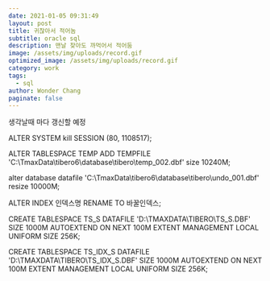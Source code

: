 ```yaml
---
date: 2021-01-05 09:31:49
layout: post
title: 귀찮아서 적어놈
subtitle: oracle sql
description: 맨날 찾아도 까먹어서 적어둠
image: /assets/img/uploads/record.gif
optimized_image: /assets/img/uploads/record.gif
category: work
tags:
  - sql
author: Wonder Chang
paginate: false
---
```

생각날때 마다 갱신할 예정

ALTER SYSTEM kill SESSION (80, 1108517);

ALTER TABLESPACE TEMP ADD TEMPFILE 'C:\TmaxData\tibero6\database\tibero\temp_002.dbf' size 10240M;

alter database datafile 'C:\TmaxData\tibero6\database\tibero\undo_001.dbf' resize 10000M;

ALTER INDEX 인덱스명 RENAME TO 바꿀인덱스;



CREATE TABLESPACE TS_S
   DATAFILE 'D:\TMAXDATA\TIBERO\TS_S.DBF' SIZE 1000M 
   AUTOEXTEND ON NEXT 100M
   EXTENT MANAGEMENT LOCAL UNIFORM SIZE 256K;

CREATE TABLESPACE TS_IDX_S
   DATAFILE 'D:\TMAXDATA\TIBERO\TS_IDX_S.DBF' SIZE 1000M 
   AUTOEXTEND ON NEXT 100M
   EXTENT MANAGEMENT LOCAL UNIFORM SIZE 256K;